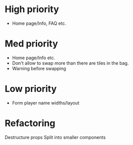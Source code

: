 # High priority

- Home page/Info, FAQ etc.

# Med priority

- Home page/Info etc.
- Don't allow to swap more than there are tiles in the bag.
- Warning before swapping

# Low priority

- Form player name widths/layout

# Refactoring

Destructure props
Split into smaller components
